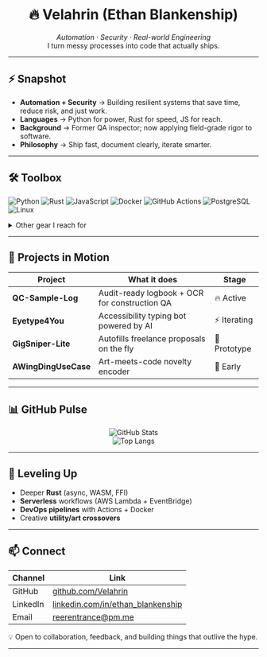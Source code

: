 <!-- Profile README for github.com/Velahrin -->

<h1 align="center">🔥 Velahrin (Ethan Blankenship)</h1>
<p align="center">
  <em>Automation · Security · Real-world Engineering</em><br/>
  I turn messy processes into code that actually ships.
</p>

---

## ⚡ Snapshot

- **Automation + Security** → Building resilient systems that save time, reduce risk, and just work.  
- **Languages** → Python for power, Rust for speed, JS for reach.  
- **Background** → Former QA inspector; now applying field-grade rigor to software.  
- **Philosophy** → Ship fast, document clearly, iterate smarter.  

---

## 🛠️ Toolbox

![Python](https://img.shields.io/badge/Python-3670A0?style=for-the-badge&logo=python&logoColor=ffdd54)
![Rust](https://img.shields.io/badge/Rust-000000?style=for-the-badge&logo=rust&logoColor=white)
![JavaScript](https://img.shields.io/badge/JavaScript-F7DF1E?style=for-the-badge&logo=javascript&logoColor=black)
![Docker](https://img.shields.io/badge/Docker-2496ED?style=for-the-badge&logo=docker&logoColor=white)
![GitHub Actions](https://img.shields.io/badge/GitHub%20Actions-2088FF?style=for-the-badge&logo=github-actions&logoColor=white)
![PostgreSQL](https://img.shields.io/badge/PostgreSQL-4169E1?style=for-the-badge&logo=postgresql&logoColor=white)
![Linux](https://img.shields.io/badge/Linux-FCC624?style=for-the-badge&logo=linux&logoColor=black)

<details>
<summary>Other gear I reach for</summary>

- Pandas · NumPy · FastAPI · Flask  
- Playwright · Selenium · PyAutoGUI  
- Bash · PowerShell  
- Figma for quick UI sketches  
</details>

---

## 🚧 Projects in Motion

| Project | What it does | Stage |
|---------|--------------|-------|
| **QC-Sample-Log** | Audit-ready logbook + OCR for construction QA | 🔥 Active |
| **Eyetype4You** | Accessibility typing bot powered by AI | ⚡ Iterating |
| **GigSniper-Lite** | Autofills freelance proposals on the fly | 🧪 Prototype |
| **AWingDingUseCase** | Art-meets-code novelty encoder | 🌱 Early |

---

## 📊 GitHub Pulse

<p align="center">
  <img src="https://github-readme-stats.vercel.app/api?username=Ethandler&show_icons=true&theme=github_dark&count_private=true" alt="GitHub Stats" /><br/>
  <img src="https://github-readme-stats.vercel.app/api/top-langs/?username=Ethandler&layout=compact&theme=github_dark" alt="Top Langs" />
</p>

---

## 🌱 Leveling Up

- Deeper **Rust** (async, WASM, FFI)  
- **Serverless** workflows (AWS Lambda + EventBridge)  
- **DevOps pipelines** with Actions + Docker  
- Creative **utility/art crossovers**  

---

## 📫 Connect

| Channel | Link |
|---------|------|
| GitHub | [github.com/Velahrin](https://github.com/Velahrin) |
| LinkedIn | [linkedin.com/in/ethan_blankenship](https://linkedin.com/in/ethan_blankenship) |
| Email | <reerentrance@pm.me> |

💡 Open to collaboration, feedback, and building things that outlive the hype.  

---
